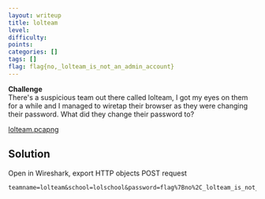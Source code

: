 ```yaml
---
layout: writeup
title: lolteam
level: 
difficulty: 
points: 
categories: []
tags: []
flag: flag{no,_lolteam_is_not_an_admin_account}
---
```

**Challenge**  
There's a suspicious team out there called lolteam, I got my eyes on
them for a while and I managed to wiretap their browser as they were
changing their password. What did they change their password to?

[lolteam.pcapng](writeupfiles/lolteam.pcapng)

## Solution

Open in Wireshark, export HTTP objects POST request

    teamname=lolteam&school=lolschool&password=flag%7Bno%2C_lolteam_is_not_an_admin_account%7D&confirm=lolpassword

